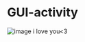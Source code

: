 # GUI-activity
![image](https://github.com/user-attachments/assets/906cd4b0-002d-4fac-be0e-49945d701956)
i love you<3
